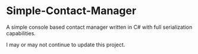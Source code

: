 # Simple-Contact-Manager
A simple console based contact manager written in C# with full serialization capabilities.

I may or may not continue to update this project.
